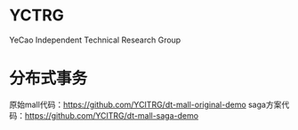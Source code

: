 # YCTRG
YeCao Independent Technical Research Group

# 分布式事务
原始mall代码：https://github.com/YCITRG/dt-mall-original-demo
saga方案代码：https://github.com/YCITRG/dt-mall-saga-demo
